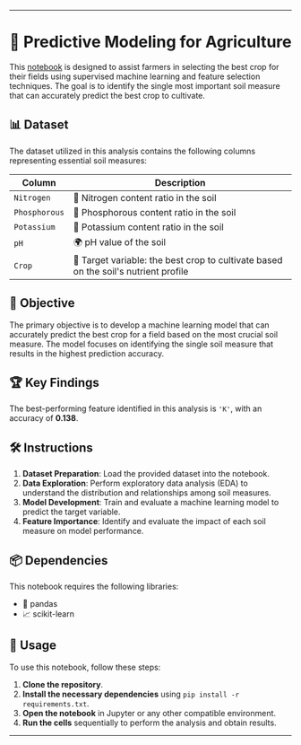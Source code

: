 
---

# 🌾 Predictive Modeling for Agriculture

This [notebook](https://github.com/victorlcastro-dsa/PBL_DataCamp/blob/3088ae3e5a1d3a68a0d82164620f72b47275f235/workspaces/predictive_modeling_for_agriculture/workspace/notebook.ipynb) is designed to assist farmers in selecting the best crop for their fields using supervised machine learning and feature selection techniques. The goal is to identify the single most important soil measure that can accurately predict the best crop to cultivate.

## 📊 Dataset

The dataset utilized in this analysis contains the following columns representing essential soil measures:

| Column              | Description                                                                                  |
|---------------------|----------------------------------------------------------------------------------------------|
| `Nitrogen`          | 🌱 Nitrogen content ratio in the soil                                                         |
| `Phosphorous`       | 🌾 Phosphorous content ratio in the soil                                                      |
| `Potassium`         | 🍃 Potassium content ratio in the soil                                                        |
| `pH`                | 🌍 pH value of the soil                                                                       |
| `Crop`              | 🌻 Target variable: the best crop to cultivate based on the soil's nutrient profile           |

## 🎯 Objective

The primary objective is to develop a machine learning model that can accurately predict the best crop for a field based on the most crucial soil measure. The model focuses on identifying the single soil measure that results in the highest prediction accuracy.

## 🏆 Key Findings

The best-performing feature identified in this analysis is `'K'`, with an accuracy of **0.138**.

## 🛠️ Instructions

1. **Dataset Preparation**: Load the provided dataset into the notebook.
2. **Data Exploration**: Perform exploratory data analysis (EDA) to understand the distribution and relationships among soil measures.
3. **Model Development**: Train and evaluate a machine learning model to predict the target variable.
4. **Feature Importance**: Identify and evaluate the impact of each soil measure on model performance.

## 📦 Dependencies

This notebook requires the following libraries:

- 🐼 pandas
- 📈 scikit-learn

## 🚀 Usage

To use this notebook, follow these steps:

1. **Clone the repository**.
2. **Install the necessary dependencies** using `pip install -r requirements.txt`.
3. **Open the notebook** in Jupyter or any other compatible environment.
4. **Run the cells** sequentially to perform the analysis and obtain results.

---